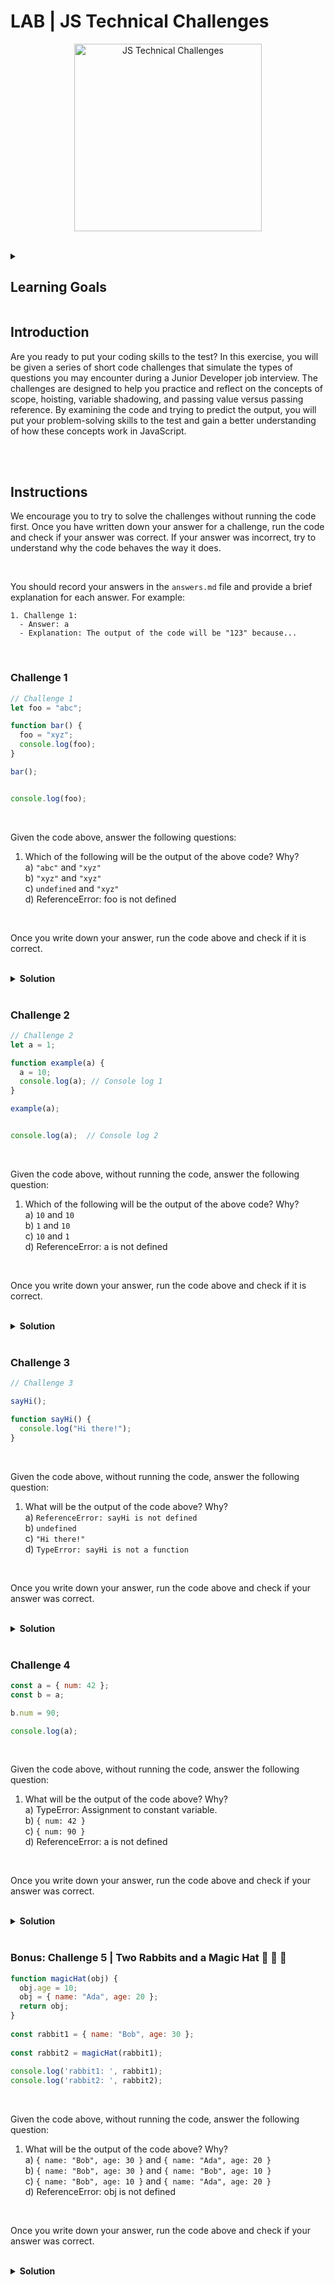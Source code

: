 
# LAB | JS Technical Challenges

<p align="center">
  <img src="https://media.giphy.com/media/hNk0I3uRsRkZ4pT5l8/giphy.gif" alt="JS Technical Challenges" width="300"/>
</p>

<br>

<details>
  <summary>
   <h2>Learning Goals</h2>
  </summary>

 This exercise allows you to practice and apply the concepts and techniques taught in class. 

  Upon completion of this exercise, you will be able to:

  - Determine correctly the variable scope and hoisting in JavaScript code,
  - Interpret correctly how hoisting affects the variables and functions in JavaScript code,
  - Determine how variable shadowing affects the variables in JavaScript,
  - Interpret correctly how primitive values are passed and compared in JavaScript,
  - Interpret correctly how objects and arrays are passed and compared in JavaScript,
  - Interpret correctly how function parameters behave in JavaScript,

  <br>
  <hr> 

</details>

## Introduction

Are you ready to put your coding skills to the test? In this exercise, you will be given a series of short code challenges that simulate the types of questions you may encounter during a Junior Developer job interview. The challenges are designed to help you practice and reflect on the concepts of scope, hoisting, variable shadowing, and passing value versus passing reference. By examining the code and trying to predict the output, you will put your problem-solving skills to the test and gain a better understanding of how these concepts work in JavaScript.

<br>


<br>



## Instructions

We encourage you to try to solve the challenges without running the code first. Once you have written down your answer for a challenge, run the code and check if your answer was correct. If your answer was incorrect, try to understand why the code behaves the way it does.

<br>

You should record your answers in the `answers.md` file and provide a brief explanation for each answer. For example:

```text
1. Challenge 1:
  - Answer: a
  - Explanation: The output of the code will be "123" because...
```

<br>

### Challenge 1

```javascript
// Challenge 1
let foo = "abc";

function bar() {
  foo = "xyz";
  console.log(foo);
}

bar();


console.log(foo);
```

<br>

Given the code above, answer the following questions:

1. Which of the following will be the output of the above code? Why?
  <br>a) `"abc"` and `"xyz"`
  <br>b) `"xyz"` and `"xyz"`
  <br>c) `undefined` and `"xyz"`
  <br>d) ReferenceError: foo is not defined


<br>

Once you write down your answer, run the code above and check if it is correct.

<br>

<details>
  <summary><b>Solution</b></summary>

  <br>

- **Answer**: **`b`** - `"xyz"` and `"xyz"`

- **Explanation**: The function `bar` reassigns the value of the global variable `foo` to `"xyz"`.

</details>

<br>

### Challenge 2

```javascript
// Challenge 2
let a = 1;

function example(a) {
  a = 10;
  console.log(a); // Console log 1
}

example(a);


console.log(a);  // Console log 2
```

<br>

Given the code above, without running the code, answer the following question:

1. Which of the following will be the output of the above code? Why?
  <br>a) `10` and `10`
  <br>b) `1` and `10`
  <br>c) `10` and `1`
  <br>d) ReferenceError: a is not defined


<br>

Once you write down your answer, run the code above and check if it is correct.

<br>

<details>
  <summary><b>Solution</b></summary>

  <br>

- **Answer**: **`c`** - `10` and `1`

- **Explanation**: The function `example` has a parameter `a`. In Javascript, the **function parameters are by default created as local variables**. Therefore, the `a` inside the function is a local variable, and the `a` outside the function is a global variable. The function `example` reassigns the value of the local variable `a` to `10`, but the global variable `a` remains unchanged.

  <br>

</details>

<br>

### Challenge 3

```javascript
// Challenge 3

sayHi();

function sayHi() {
  console.log("Hi there!");
}
```

<br>

Given the code above, without running the code, answer the following question:
1. What will be the output of the code above? Why?
  <br>a) `ReferenceError: sayHi is not defined`
  <br>b) `undefined`
  <br>c) `"Hi there!"`
  <br>d) `TypeError: sayHi is not a function`

<br>

Once you write down your answer, run the code above and check if your answer was correct.

<br>

<details>
  <summary><b>Solution</b></summary>

  <br>

- **Answer**: **`c`** - `"Hi there!"`

- **Explanation**: The function `sayHi` is hoisted to the top of the file, so it is available to be called before it is declared.

  <br>

</details>

<br>

### Challenge 4

```javascript
const a = { num: 42 };
const b = a; 

b.num = 90;

console.log(a);
```

<br>

Given the code above, without running the code, answer the following question:
1. What will be the output of the code above? Why?
  <br>a) TypeError: Assignment to constant variable.
  <br>b) `{ num: 42 }`
  <br>c) `{ num: 90 }`
  <br>d) ReferenceError: a is not defined


<br>

Once you write down your answer, run the code above and check if your answer was correct.

<br>

<details>
  <summary><b>Solution</b></summary>

  <br>

- **Answer**: **`b`** - `{ num: 90 }`

- **Explanation**: The variable `a` stores a reference to an object. When we assign the value of `a` to `b`, we are copying the reference to the object. Therefore, `a` and `b` are pointing to the same object. When we change the value of the property `num` of the object, we are changing the value of the property `num` of the object that both `a` and `b` are pointing to.

  <br>

</details>

<br>

### Bonus: Challenge 5 | Two Rabbits and a Magic Hat :rabbit: :rabbit2: :tophat:

```javascript
function magicHat(obj) {
  obj.age = 10;
  obj = { name: "Ada", age: 20 };
  return obj;
}
  
const rabbit1 = { name: "Bob", age: 30 };
  
const rabbit2 = magicHat(rabbit1);
  
console.log('rabbit1: ', rabbit1);
console.log('rabbit2: ', rabbit2);
```

<br>

Given the code above, without running the code, answer the following question:
1. What will be the output of the code above? Why?
  <br>a) `{ name: "Bob", age: 30 }` and `{ name: "Ada", age: 20 }`
  <br>b) `{ name: "Bob", age: 30 }` and `{ name: "Bob", age: 10 }`
  <br>c) `{ name: "Bob", age: 10 }` and `{ name: "Ada", age: 20 }`
  <br>d) ReferenceError: obj is not defined

<br>

Once you write down your answer, run the code above and check if your answer was correct.

<br>


<details>
  <summary><b>Solution</b></summary>

  <br>

- **Answer**: **`c`**
  ```javascript
  console.log('rabbit1: ', rabbit1); // -> { name: "Bob", age: 10 }
  console.log('rabbit2: ', rabbit2); // -> { name: "Ada", age: 20 }
  ```
    
  <br>

- **Explanation**: 

  The challenge has a catch that involves two specific concepts in JavaScript:
  
  (1) First, functions in JavaScript create their own internal variables for each parameter/argument passed to them.<br>
  (2) Second, objects (objects, arrays and functions) in JavaScript are copied by reference.

  We first store `rabbit1`'s reference in the functions internal variable `obj` created automatically for the parameter `obj`.

  On line `obj.age = 10`, variable `obj` holds a reference that points to the object passed as an argument, therefore we change the age of `rabbit1`.

  On the next line `obj = { name: "Ada", age: 20 };` , we create a totally new object and assign it to the functions internal variable `obj`. Therefore obj after this line points to the new object in memory `{ name: "Ada", age: 20 }`.

  Finally, the function returns the reference stored in `obj`. That reference is being saved in the variable `rabbit2``, therefore making the `rabbit2` to point to the object `{ name: "Ada", age: 20 }`.

  <br>

</details>

<br>
